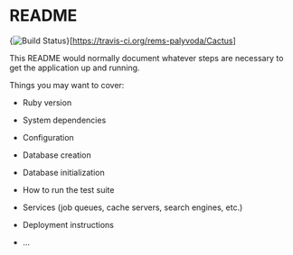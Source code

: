 # README

{<img src="https://travis-ci.org/rems-palyvoda/Cactus.svg?branch=master" alt="Build Status" />}[https://travis-ci.org/rems-palyvoda/Cactus]

This README would normally document whatever steps are necessary to get the
application up and running.

Things you may want to cover:

* Ruby version

* System dependencies

* Configuration

* Database creation

* Database initialization

* How to run the test suite

* Services (job queues, cache servers, search engines, etc.)

* Deployment instructions

* ...
